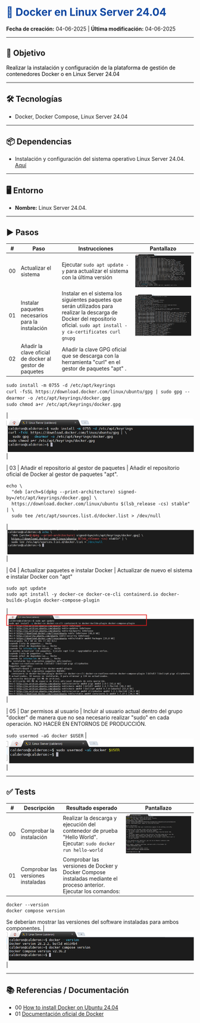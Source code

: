 <h1 style="color:#0d47a1;">📘 Docker en Linux Server 24.04</h1>

<p><strong>Fecha de creación:</strong> 04-06-2025 | <strong>Última modificación:</strong> 04-06-2025</p>

---

## 🎯 Objetivo

<p style="color:#000000;">
  Realizar la instalación y configuración de la plataforma de gestión de contenedores Docker o en Linux Server 24.04
</p>

---

## 🛠️ Tecnologías

- Docker, Docker Compose, Linux Server 24.04

---

## 📦 Dependencias

- Instalación y configuración del sistema operativo Linux Server 24.04. [Aquí](../linux/00%20Linux%20Server2404.md)

---

## 🖥️ Entorno

- <strong>Nombre:</strong> Linux Server 24.04. 

---

## ▶️ Pasos

| #  | Paso       | Instrucciones       | Pantallazo    |
|----|------------|---------------------|---------------|
| 00 | Actualizar el sistema   | Ejecutar `sudo apt update -y` para actualizar el sistema con la última versión  | ![img](./assets/00/00_instalacion_docker.png)   |
| 01 | Instalar paquetes necesarios para la instalación   | Instalar en el sistema los siguientes paquetes que serán utilizados para realizar la descarga de Docker del repositorio oficial. `sudo apt install -y ca-certificates curl gnupg`  | ![img](./assets/00/01_instalacion_docker.png)   |
| 02 | Añadir la clave oficial de docker al gestor de paquetes   | Añadir la clave GPG oficial que se descarga con la herramienta "curl" en el gestor de paquetes "apt" . 


`sudo install -m 0755 -d /etc/apt/keyrings` <br>
`curl -fsSL https://download.docker.com/linux/ubuntu/gpg | sudo gpg --dearmor -o /etc/apt/keyrings/docker.gpg` <br>
`sudo chmod a+r /etc/apt/keyrings/docker.gpg`


| ![img](./assets/00/02_instalacion_docker.png)   |

| 03 | Añadir el repositorio al gestor de paquetes  | Añadir el repositorio oficial de Docker al gestor de paquetes "apt". 

``` 
echo \
  "deb [arch=$(dpkg --print-architecture) signed-by=/etc/apt/keyrings/docker.gpg] \
  https://download.docker.com/linux/ubuntu $(lsb_release -cs) stable" | \
  sudo tee /etc/apt/sources.list.d/docker.list > /dev/null 
```
| ![img](./assets/00/03_instalacion_docker.png)   |

| 04 | Actualizar paquetes e instalar Docker  | Actualizar de nuevo el sistema e instalar Docker con "apt"

```
sudo apt update
sudo apt install -y docker-ce docker-ce-cli containerd.io docker-buildx-plugin docker-compose-plugin
```   
| ![img](./assets/00/04_instalacion_docker.png)   |

| 05 | Dar permisos al usuario  | Incluir al usuario actual dentro del grupo "docker" de manera que no sea necesario realizar "sudo" en cada operación. NO HACER EN ENTORNOS DE PRODUCCIÓN.

`sudo usermod -aG docker $USER`   | ![img](./assets/00/05_instalacion_docker.png)   |

---

## ✅ Tests

| #  | Descripción       | Resultado esperado       | Pantallazo    |
|----|-------------------|--------------------------|---------------|
| 00 | Comprobar la instalación  | Realizar la descarga y ejecución del contenedor de prueba "Hello World". Ejecutar: `sudo docker run hello-world`| ![img](./assets/00/00_tests_instalacion_docker.png)   |
| 01 | Comprobar las versiones instaladas  | Comprobar las versiones de Docker y Docker Compose instaladas mediante el proceso anterior. Ejecutar los comandos: 
```
docker --version
docker compose version
```
Se deberían mostrar las versiones del software instaladas para ambos componentes.
| ![img](./assets/00/01_tests_instalacion_docker.png)   |

---

## 📚 Referencias / Documentación

- 00 [How to install Docker on Ubuntu 24.04](https://www.youtube.com/watch?v=9D-HLjJeuFk)
- 01 [Documentación oficial de Docker](https://docs.docker.com/engine/install/ubuntu/)




